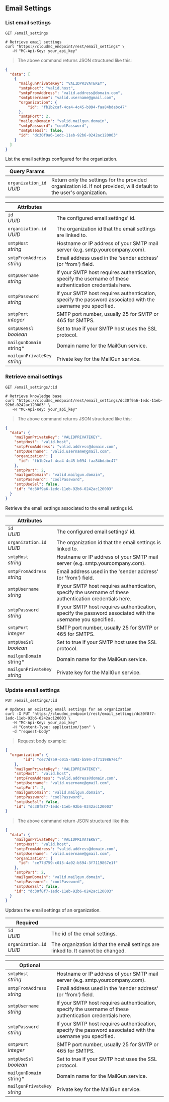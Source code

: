 ## Email Settings

<!-------------------- LIST EMAIL SETTINGS -------------------->

### List email settings

`GET /email_settings`

```shell
# Retrieve email settings
curl "https://cloudmc_endpoint/rest/email_settings" \
   -H "MC-Api-Key: your_api_key"
```
> The above command returns JSON structured like this:

```json
{
  "data": [
    {
      "mailgunPrivateKey": "VALIDPRIVATEKEY",
      "smtpHost": "valid.host",
      "smtpFromAddress": "valid.address@domain.com",
      "smtpUsername": "valid.username@gmail.com",
      "organization": {
          "id": "fb1b2caf-4ca4-4c45-b094-faa84bdabc47"
      },
      "smtpPort": 2,
      "mailgunDomain": "valid.mailgun.domain",
      "smtpPassword": "coolPassword",
      "smtpUseSsl": false,
      "id": "dc30f9a6-1edc-11eb-92b6-0242ac120003"
    }
  ]
}
```
List the email settings configured for the organization.

Query Params | &nbsp;
---- | -----------
`organization_id`<br/>*UUID* | Return only the settings for the provided organization id. If not provided, will default to the user's organization.

Attributes | &nbsp;
---------- | -----------
`id`<br/>*UUID* | The configured email settings' id.
`organization.id`<br/>*UUID* | The organization id that the email settings are linked to.
`smtpHost`<br/>*string* | Hostname or IP address of your SMTP mail server (e.g. smtp.yourcompany.com).
`smtpFromAddress`<br/>*string* | Email address used in the 'sender address' (or 'from') field.
`smtpUsername`<br/>*string* | If your SMTP host requires authentication, specify the username of these authentication credentials here.
`smtpPassword`<br/>*string* | If your SMTP host requires authentication, specify the password associated with the username you specified.
`smtpPort`<br/>*integer* | SMTP port number, usually 25 for SMTP or 465 for SMTPS.
`smtpUseSsl`<br/>*boolean* | Set to true if your SMTP host uses the SSL protocol.
`mailgunDomain`<br/>string* | Domain name for the MailGun service.
`mailgunPrivateKey`<br/>*string* | Private key for the MailGun service.

<!-------------------- GET EMAIL SETTINGS -------------------->

### Retrieve email settings

`GET /email_settings/:id`

```shell
# Retrieve knowledge base
curl "https://cloudmc_endpoint/rest/email_settings/dc30f9a6-1edc-11eb-92b6-0242ac120003" \
   -H "MC-Api-Key: your_api_key"
```
> The above command returns JSON structured like this:

```json
{
  "data": {
    "mailgunPrivateKey": "VALIDPRIVATEKEY",
    "smtpHost": "valid.host",
    "smtpFromAddress": "valid.address@domain.com",
    "smtpUsername": "valid.username@gmail.com",
    "organization": {
      "id": "fb1b2caf-4ca4-4c45-b094-faa84bdabc47"
    },
    "smtpPort": 2,
    "mailgunDomain": "valid.mailgun.domain",
    "smtpPassword": "coolPassword",
    "smtpUseSsl": false,
    "id": "dc30f9a6-1edc-11eb-92b6-0242ac120003"
  }
}
```
Retrieve the email settings associated to the email settings id.

Attributes | &nbsp;
---------- | -----------
`id`<br/>*UUID* | The configured email settings' id.
`organization.id`<br/>*UUID* | The organization id that the email settings is linked to.
`smtpHost`<br/>*string* | Hostname or IP address of your SMTP mail server (e.g. smtp.yourcompany.com).
`smtpFromAddress`<br/>*string* | Email address used in the 'sender address' (or 'from') field.
`smtpUsername`<br/>*string* | If your SMTP host requires authentication, specify the username of these authentication credentials here.
`smtpPassword`<br/>*string* | If your SMTP host requires authentication, specify the password associated with the username you specified.
`smtpPort`<br/>*integer* | SMTP port number, usually 25 for SMTP or 465 for SMTPS.
`smtpUseSsl`<br/>*boolean* | Set to true if your SMTP host uses the SSL protocol.
`mailgunDomain`<br/>string* | Domain name for the MailGun service.
`mailgunPrivateKey`<br/>*string* | Private key for the MailGun service.


<!-------------------- UPDATE EMAIL SETTINGS -------------------->

### Update email settings

`PUT /email_settings/:id`

```shell
# Updates an existing email settings for an organization
curl -X PUT "https://cloudmc_endpoint/rest/email_settings/dc30f8f7-1edc-11eb-92b6-0242ac120003 \
   -H "MC-Api-Key: your_api_key"
   -H "Content-Type: application/json" \
   -d "request-body"
```

> Request body example:

```json
{
  "organization": {
		"id": "ce77d759-c015-4a92-b594-3f7119867e1f"
	},
	"mailgunPrivateKey": "VALIDPRIVATEKEY",
	"smtpHost": "valid.host",
	"smtpFromAddress": "valid.address@domain.com",
	"smtpUsername": "valid.username@gmail.com",
	"smtpPort": 2,
	"mailgunDomain": "valid.mailgun.domain",
	"smtpPassword": "coolPassword",
	"smtpUseSsl": false,
	"id": "dc30f8f7-1edc-11eb-92b6-0242ac120003"
}
```
> The above command return JSON structured like this:

```json
{
  "data": {
    "mailgunPrivateKey": "VALIDPRIVATEKEY",
    "smtpHost": "valid.host",
    "smtpFromAddress": "valid.address@domain.com",
    "smtpUsername": "valid.username@gmail.com",
    "organization": {
      "id": "ce77d759-c015-4a92-b594-3f7119867e1f"
    },
    "smtpPort": 2,
    "mailgunDomain": "valid.mailgun.domain",
    "smtpPassword": "coolPassword",
    "smtpUseSsl": false,
    "id": "dc30f8f7-1edc-11eb-92b6-0242ac120003"
  }
}
```

Updates the email settings of an organization.

Required | &nbsp;
---------- | -----------
`id`<br/>*UUID* | The id of the email settings.
`organization.id`<br/>*UUID* | The organization id that the email settings are linked to. It cannot be changed.

Optional | &nbsp;
---------- | -----------
`smtpHost`<br/>*string* | Hostname or IP address of your SMTP mail server (e.g. smtp.yourcompany.com).
`smtpFromAddress`<br/>*string* | Email address used in the 'sender address' (or 'from') field.
`smtpUsername`<br/>*string* | If your SMTP host requires authentication, specify the username of these authentication credentials here.
`smtpPassword`<br/>*string* | If your SMTP host requires authentication, specify the password associated with the username you specified.
`smtpPort`<br/>*integer* | SMTP port number, usually 25 for SMTP or 465 for SMTPS.
`smtpUseSsl`<br/>*boolean* | Set to true if your SMTP host uses the SSL protocol.
`mailgunDomain`<br/>string* | Domain name for the MailGun service.
`mailgunPrivateKey`<br/>*string* | Private key for the MailGun service.

